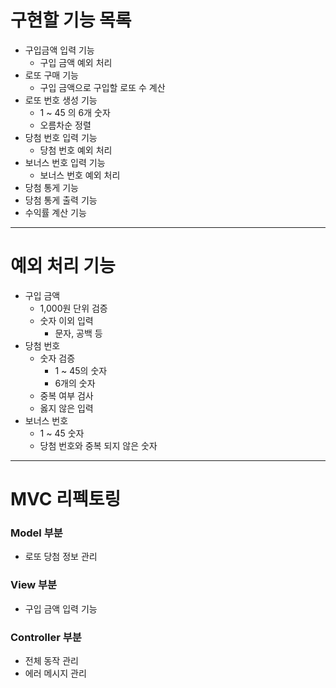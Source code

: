 # 구현할 기능 목록
* 구입금액 입력 기능
  * 구입 금액 예외 처리
* 로또 구매 기능
  * 구입 금액으로 구입할 로또 수 계산
* 로또 번호 생성 기능
  * 1 ~ 45 의 6개 숫자
  * 오름차순 정렬
* 당첨 번호 입력 기능
  * 당첨 번호 예외 처리
* 보너스 번호 입력 기능
  * 보너스 번호 예외 처리
* 당첨 통게 기능
* 당첨 통게 출력 기능
* 수익률 계산 기능
---
# 예외 처리 기능
* 구입 금액
  * 1,000원 단위 검증
  * 숫자 이외 입력
    * 문자, 공백 등
* 당첨 번호
  * 숫자 검증
    * 1 ~ 45의 숫자
    * 6개의 숫자
  * 중복 여부 검사
  * 옳지 않은 입력
* 보너스 번호
  * 1 ~ 45 숫자
  * 당첨 번호와 중복 되지 않은 숫자

---
# MVC 리펙토링

### Model 부분
* 로또 당첨 정보 관리

### View 부분
* 구입 금액 입력 기능

### Controller 부분
* 전체 동작 관리
* 에러 메시지 관리
